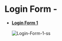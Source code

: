 # Login Form -
* <a href="https://github.com/dev-kumaresan/widgets-for-web-design/tree/main/Login-Form/Login-Form-1"><b>Login Form 1</b></a><br><br>
![Login-Form-1-ss](https://user-images.githubusercontent.com/100152824/165747562-f799452e-43ca-4bd6-a229-8489d10ad66c.png)
